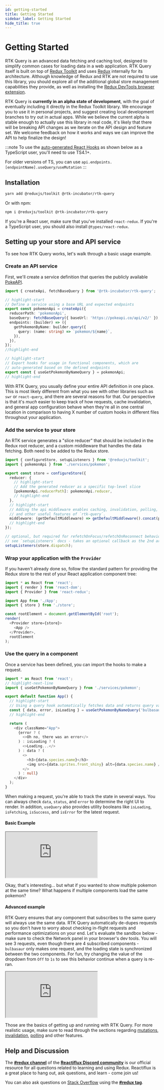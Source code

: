 ```yaml
---
id: getting-started
title: Getting Started
sidebar_label: Getting Started
hide_title: true
---
```


# Getting Started

RTK Query is an advanced data fetching and caching tool, designed to simplify common cases for loading data in a web application. RTK Query itself is built on top of [Redux Toolkit](https://redux-toolkit.js.org/) and uses [Redux](https://redux.js.org/) internally for its architecture. Although knowledge of Redux and RTK are not required to use this library, you should explore all of the additional global store management capabilities they provide, as well as installing the [Redux DevTools browser extension](https://github.com/reduxjs/redux-devtools).

RTK Query is **currently in an alpha state of development**, with the goal of eventually including it directly in the Redux Toolkit library. We encourage you to use it in personal projects, and suggest creating local development branches to try out in actual apps. While we believe the current alpha is stable enough to actually use this library in real code, it's likely that there will be breaking API changes as we iterate on the API design and feature set. We welcome feedback on how it works and ways we can improve the API to help finalize the design!

:::note
To use the [auto-generated React Hooks](../api/exports/createApi#auto-generated-hooks) as shown below as a TypeScript user, you'll need to use TS4.1+.

For older versions of TS, you can use `api.endpoints.[endpointName].useQuery/useMutation`
:::

## Installation

```sh
yarn add @reduxjs/toolkit @rtk-incubator/rtk-query
```

Or with npm:

```sh
npm i @reduxjs/toolkit @rtk-incubator/rtk-query
```

If you're a React user, make sure that you've installed `react-redux`. If you're a TypeScript user, you should also install `@types/react-redux`.

## Setting up your store and API service

To see how RTK Query works, let's walk through a basic usage example.

### Create an API service

First, we'll create a service definition that queries the publicly available [PokeAPI](https://pokeapi.co/).

```ts title="src/services/pokemon.ts"
import { createApi, fetchBaseQuery } from '@rtk-incubator/rtk-query';

// highlight-start
// Define a service using a base URL and expected endpoints
export const pokemonApi = createApi({
  reducerPath: 'pokemonApi',
  baseQuery: fetchBaseQuery({ baseUrl: 'https://pokeapi.co/api/v2/' }),
  endpoints: (builder) => ({
    getPokemonByName: builder.query({
      query: (name: string) => `pokemon/${name}`,
    }),
  }),
});
//highlight-end

// highlight-start
// Export hooks for usage in functional components, which are
// auto-generated based on the defined endpoints
export const { useGetPokemonByNameQuery } = pokemonApi;
// highlight-end
```

With RTK Query, you usually define your entire API definition in one place. This is most likely different from what you see with other libraries such as `swr` or `react-query`, and there are several reasons for that. Our perspective is that it's _much_ easier to keep track of how requests, cache invalidation, and general app configuration behave when they're all in one central location in comparison to having X number of custom hooks in different files throughout your application.

### Add the service to your store

An RTK service generates a "slice reducer" that should be included in the Redux root reducer, and a custom middleware that handles the data fetching. Both need to be added to the Redux store.

```ts title="src/store.ts"
import { configureStore, setupListeners } from '@reduxjs/toolkit';
import { pokemonApi } from './services/pokemon';

export const store = configureStore({
  reducer: {
    // highlight-start
    // Add the generated reducer as a specific top-level slice
    [pokemonApi.reducerPath]: pokemonApi.reducer,
    // highlight-end
  },
  // highlight-start
  // Adding the api middleware enables caching, invalidation, polling,
  // and other useful features of `rtk-query`.
  middleware: (getDefaultMiddleware) => getDefaultMiddleware().concat(pokemonApi.middleware),
  // highlight-end
});

// optional, but required for refetchOnFocus/refetchOnReconnect behaviors
// see `setupListeners` docs - takes an optional callback as the 2nd arg for customization
setupListeners(store.dispatch);
```

### Wrap your application with the `Provider`

If you haven't already done so, follow the standard pattern for providing the Redux store to the rest of your React application component tree:

```ts title="src/index.tsx"
import * as React from 'react';
import { render } from 'react-dom';
import { Provider } from 'react-redux';

import App from './App';
import { store } from './store';

const rootElement = document.getElementById('root');
render(
  <Provider store={store}>
    <App />
  </Provider>,
  rootElement
);
```

### Use the query in a component

Once a service has been defined, you can import the hooks to make a request.

```ts title="src/App.tsx"
import * as React from 'react';
// highlight-next-line
import { useGetPokemonByNameQuery } from './services/pokemon';

export default function App() {
  // highlight-start
  // Using a query hook automatically fetches data and returns query values
  const { data, error, isLoading } = useGetPokemonByNameQuery('bulbasaur');
  // highlight-end

  return (
    <div className="App">
      {error ? (
        <>Oh no, there was an error</>
      ) : isLoading ? (
        <>Loading...</>
      ) : data ? (
        <>
          <h3>{data.species.name}</h3>
          <img src={data.sprites.front_shiny} alt={data.species.name} />
        </>
      ) : null}
    </div>
  );
}
```

When making a request, you're able to track the state in several ways. You can always check `data`, `status`, and `error` to determine the right UI to render. In addition, `useQuery` also provides utility booleans like `isLoading`, `isFetching`, `isSuccess`, and `isError` for the latest request.

#### Basic Example

<iframe
  src="https://codesandbox.io/embed/getting-started-basic-17n8h?fontsize=12&hidenavigation=1&theme=dark"
  style={{ width: '100%', height: '500px', border: 0, borderRadius: '4px', overflow: 'hidden' }}
  title="rtk-query-getting-started-basic"
  allow="geolocation; microphone; camera; midi; vr; accelerometer; gyroscope; payment; ambient-light-sensor; encrypted-media; usb"
  sandbox="allow-modals allow-forms allow-popups allow-scripts allow-same-origin"
></iframe>

Okay, that's interesting... but what if you wanted to show multiple pokemon at the same time? What happens if multiple components load the same pokemon?

#### Advanced example

RTK Query ensures that any component that subscribes to the same query will always use the same data. RTK Query automatically de-dupes requests so you don't have to worry about checking in-flight requests and performance optimizations on your end. Let's evaluate the sandbox below - make sure to check the Network panel in your browser's dev tools. You will see 3 requests, even though there are 4 subscribed components - `bulbasaur` only makes one request, and the loading state is synchronized between the two components. For fun, try changing the value of the dropdown from `Off` to `1s` to see this behavior continue when a query is re-ran.

<iframe
  src="https://codesandbox.io/embed/getting-started-advanced-8tx2b?file=/src/App.tsx?fontsize=12&hidenavigation=1&theme=dark"
  style={{ width: '100%', height: '600px', border: 0, borderRadius: '4px', overflow: 'hidden' }}
  title="rtk-query-getting-started-advanced"
  allow="geolocation; microphone; camera; midi; vr; accelerometer; gyroscope; payment; ambient-light-sensor; encrypted-media; usb"
  sandbox="allow-modals allow-forms allow-popups allow-scripts allow-same-origin"
></iframe>

Those are the basics of getting up and running with RTK Query. For more realistic usage, make sure to read through the sections regarding [mutations](../concepts/mutations), [invalidation](../concepts/mutations#advanced-mutations-with-revalidation), [polling](../concepts/polling) and other features.

## Help and Discussion

The **[#redux channel](https://discord.gg/0ZcbPKXt5bZ6au5t)** of the **[Reactiflux Discord community](http://www.reactiflux.com)** is our official resource for all questions related to learning and using Redux. Reactiflux is a great place to hang out, ask questions, and learn - come join us!

You can also ask questions on [Stack Overflow](https://stackoverflow.com) using the **[#redux tag](https://stackoverflow.com/questions/tagged/redux)**.
